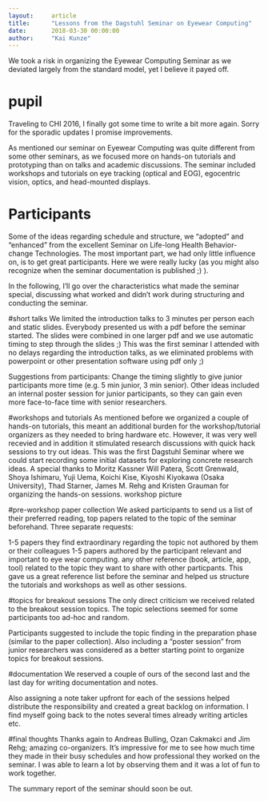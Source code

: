 ```yaml
---
layout:     article
title:      "Lessons from the Dagstuhl Seminar on Eyewear Computing"
date:       2018-03-30 00:00:00
author:     "Kai Kunze"
---
```


We took a risk in organizing the Eyewear Computing Seminar as we deviated largely from the standard model, yet I believe it payed off.

# pupil

Traveling to CHI 2016, I finally got some time to write a bit more again. Sorry for the sporadic updates I promise improvements.

As mentioned our seminar on Eyewear Computing was quite different from some other seminars, as we focused more on hands-on tutorials and prototyping than on talks and academic discussions. The seminar included workshops and tutorials on eye tracking (optical and EOG), egocentric vision, optics, and head-mounted displays.

# Participants

Some of the ideas regarding schedule and structure, we “adopted” and “enhanced” from the excellent Seminar on Life-long Health Behavior-change Technologies. The most important part, we had only little influence on, is to get great participants. Here we were really lucky (as you might also recognize when the seminar documentation is published ;) ).

In the following, I’ll go over the characteristics what made the seminar special, discussing what worked and didn’t work during structuring and conducting the seminar.

#short talks We limited the introduction talks to 3 minutes per person each and static slides. Everybody presented us with a pdf before the seminar started. The slides were combined in one larger pdf and we use automatic timing to step through the slides ;) This was the first seminar I attended with no delays regarding the introduction talks, as we eliminated problems with powerpoint or other presentation software using pdf only ;)

Suggestions from participants: Change the timing slightly to give junior participants more time (e.g. 5 min junior, 3 min senior). Other ideas included an internal poster session for junior participants, so they can gain even more face-to-face time with senior researchers.

#workshops and tutorials As mentioned before we organized a couple of hands-on tutorials, this meant an additional burden for the workshop/tutorial organizers as they needed to bring hardware etc. However, it was very well recevied and in addition it stimulated research discussions with quick hack sessions to try out ideas. This was the first Dagstuhl Seminar where we could start recording some initial datasets for exploring concrete research ideas. A special thanks to Moritz Kassner Will Patera, Scott Grenwald, Shoya Ishimaru, Yuji Uema, Koichi Kise, Kiyoshi Kiyokawa (Osaka University), Thad Starner, James M. Rehg and Kristen Grauman for organizing the hands-on sessions. workshop picture

#pre-workshop paper collection We asked participants to send us a list of their preferred reading, top papers related to the topic of the seminar beforehand. Three separate requests:

1-5 papers they find extraordinary regarding the topic not authored by them or their colleagues
1-5 papers authored by the participant relevant and important to eye wear computing.
any other reference (book, article, app, tool) related to the topic they want to share with other particpants.
This gave us a great reference list before the seminar and helped us structure the tutorials and workshops as well as other sessions.

#topics for breakout sessions The only direct criticism we received related to the breakout session topics. The topic selections seemed for some participants too ad-hoc and random.

Participants suggested to include the topic finding in the preparation phase (similar to the paper collection). Also including a “poster session” from junior researchers was considered as a better starting point to organize topics for breakout sessions.

#documentation We reserved a couple of ours of the second last and the last day for writing documentation and notes.

Also assigning a note taker upfront for each of the sessions helped distribute the responsibility and created a great backlog on information. I find myself going back to the notes several times already writing articles etc.

#final thoughts Thanks again to Andreas Bulling, Ozan Cakmakci and Jim Rehg; amazing co-organizers. It’s impressive for me to see how much time they made in their busy schedules and how professional they worked on the seminar. I was able to learn a lot by observing them and it was a lot of fun to work together.

The summary report of the seminar should soon be out.
